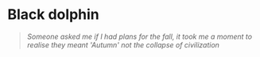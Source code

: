 # Black dolphin

> _Someone asked me if I had plans for the fall, it took me a moment to realise they meant &apos;Autumn&apos; not the collapse of civilization_
